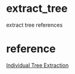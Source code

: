 # extract_tree
extract tree references
# reference
[Individual Tree Extraction](https://github.com/HiphonL/IndividualTreeExtraction)
